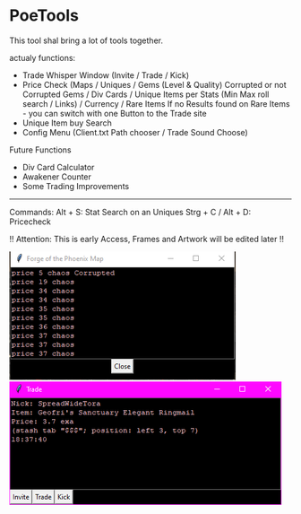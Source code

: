 # PoeTools
This tool shal bring a lot of tools together.

actualy functions:
* Trade Whisper Window (Invite / Trade / Kick)
* Price Check (Maps / Uniques / Gems (Level & Quality) Corrupted or not Corrupted Gems / Div Cards / Unique Items per Stats (Min Max roll search / Links) / Currency / Rare Items
If no Results found on Rare Items - you can switch with one Button to the Trade site
* Unique Item buy Search
* Config Menu (Client.txt Path chooser / Trade Sound Choose)

Future Functions
* Div Card Calculator
* Awakener Counter
* Some Trading Improvements

-----------
Commands:
Alt + S: Stat Search on an Uniques
Strg + C / Alt + D: Pricecheck


!! Attention: This is early Access, Frames and Artwork will be edited later !!

![Sample price](/Images/price.PNG) ![Sample trade](/Images/trade.PNG)
